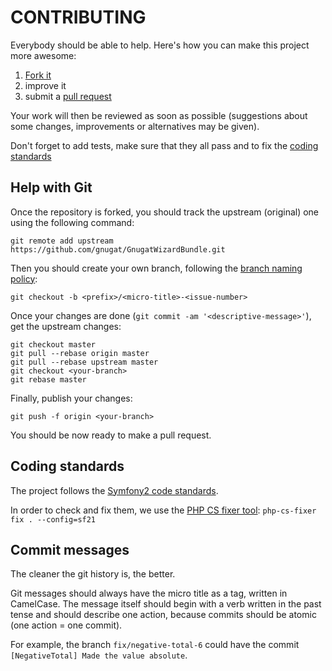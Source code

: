 # CONTRIBUTING

Everybody should be able to help. Here's how you can make this project more
awesome:

1. [Fork it](https://github.com/gnugat/GnugatWizardBundle/fork_select)
2. improve it
3. submit a [pull request](https://help.github.com/articles/creating-a-pull-request)

Your work will then be reviewed as soon as possible (suggestions about some
changes, improvements or alternatives may be given).

Don't forget to add tests, make sure that they all pass and to fix the
[coding standards](CONTRIBUTING.md#coding-standards)

## Help with Git

Once the repository is forked, you should track the upstream (original) one
using the following command:

    git remote add upstream https://github.com/gnugat/GnugatWizardBundle.git

Then you should create your own branch, following the
[branch naming policy](VERSIONING.md#branch-naming):

    git checkout -b <prefix>/<micro-title>-<issue-number>

Once your changes are done (`git commit -am '<descriptive-message>'`), get the
upstream changes:

    git checkout master
    git pull --rebase origin master
    git pull --rebase upstream master
    git checkout <your-branch>
    git rebase master

Finally, publish your changes:

    git push -f origin <your-branch>

You should be now ready to make a pull request.

## Coding standards

The project follows the
[Symfony2 code standards](http://symfony.com/doc/master/contributing/code/standards.html).

In order to check and fix them, we use the
[PHP CS fixer tool](http://cs.sensiolabs.org/):
`php-cs-fixer fix . --config=sf21`

## Commit messages

The cleaner the git history is, the better.

Git messages should always have the micro title as a tag, written in CamelCase.
The message itself should begin with a verb written in the past tense and
should describe one action, because commits should be atomic (one action = one
commit).

For example, the branch `fix/negative-total-6` could have the commit
`[NegativeTotal] Made the value absolute`.
